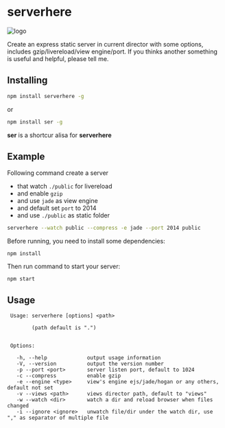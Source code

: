 serverhere
=========
![logo](http://switer.qiniudn.com/assitant.png)

Create an express static server in current director with some options, includes gzip/livereload/view engine/port.
If you thinks another something is useful and helpful, please tell me. 

## Installing
```bash
npm install serverhere -g
```
or
```bash
npm install ser -g
```

**ser** is a shortcur alisa for **serverhere**

## Example

Following command create a server 
- that watch `./public` for livereload 
- and enable `gzip` 
- and use `jade` as view engine 
- and default set `port` to 2014 
- and use `./public` as static folder

```bash
serverhere --watch public --compress -e jade --port 2014 public
```
Before running, you need to install some dependencies:
```
npm install
```
Then run command to start your server:
```
npm start
```

## Usage
```cli
 Usage: serverhere [options] <path>

        (path default is ".")


 Options:

   -h, --help             output usage information
   -V, --version          output the version number
   -p --port <port>       server listen port, default to 1024
   -c --compress          enable gzip
   -e --engine <type>     view's engine ejs/jade/hogan or any others, default not set
   -v --views <path>      views director path, default to "views"
   -w --watch <dir>       watch a dir and reload browser when files changed
   -i --ignore <ignore>   unwatch file/dir under the watch dir, use "," as separator of multiple file 
```

